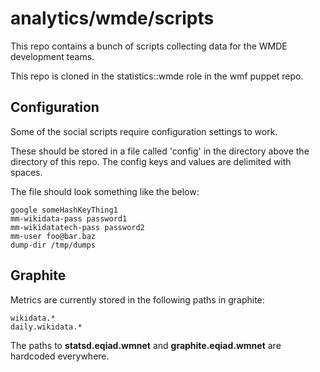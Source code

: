 # analytics/wmde/scripts

This repo contains a bunch of scripts collecting data for the WMDE development teams.

This repo is cloned in the statistics::wmde role in the wmf puppet repo.

## Configuration

Some of the social scripts require configuration settings to work.

These should be stored in a file called 'config' in the directory above the directory of this repo.
The config keys and values are delimited with spaces.

The file should look something like the below:

    google someHashKeyThing1
    mm-wikidata-pass password1
    mm-wikidatatech-pass password2
    mm-user foo@bar.baz
    dump-dir /tmp/dumps

## Graphite

Metrics are currently stored in the following paths in graphite:

    wikidata.*
    daily.wikidata.*

The paths to **statsd.eqiad.wmnet** and **graphite.eqiad.wmnet** are hardcoded everywhere.